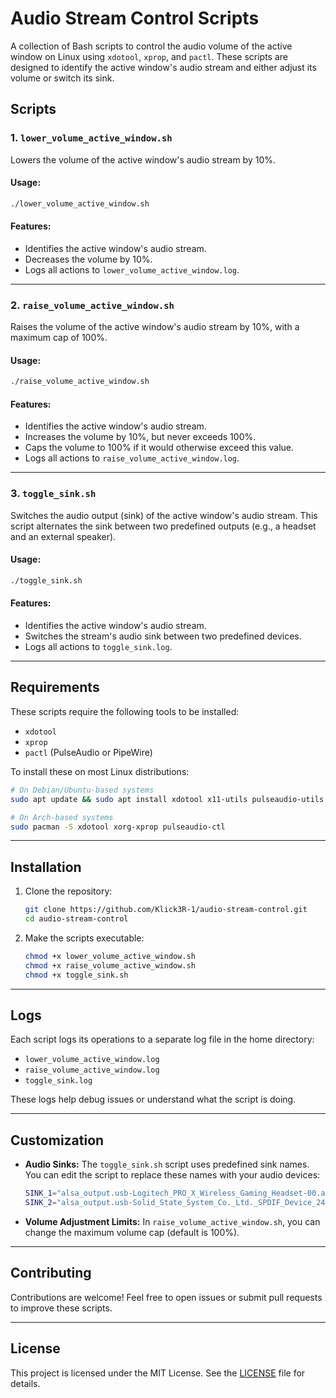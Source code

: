 # Audio Stream Control Scripts

A collection of Bash scripts to control the audio volume of the active window on Linux using `xdotool`, `xprop`, and `pactl`. These scripts are designed to identify the active window's audio stream and either adjust its volume or switch its sink.

## Scripts

### 1. `lower_volume_active_window.sh`
Lowers the volume of the active window's audio stream by 10%.

#### Usage:
```bash
./lower_volume_active_window.sh
```

#### Features:
- Identifies the active window's audio stream.
- Decreases the volume by 10%.
- Logs all actions to `lower_volume_active_window.log`.

---

### 2. `raise_volume_active_window.sh`
Raises the volume of the active window's audio stream by 10%, with a maximum cap of 100%.

#### Usage:
```bash
./raise_volume_active_window.sh
```

#### Features:
- Identifies the active window's audio stream.
- Increases the volume by 10%, but never exceeds 100%.
- Caps the volume to 100% if it would otherwise exceed this value.
- Logs all actions to `raise_volume_active_window.log`.

---

### 3. `toggle_sink.sh`
Switches the audio output (sink) of the active window's audio stream. This script alternates the sink between two predefined outputs (e.g., a headset and an external speaker).

#### Usage:
```bash
./toggle_sink.sh
```

#### Features:
- Identifies the active window's audio stream.
- Switches the stream's audio sink between two predefined devices.
- Logs all actions to `toggle_sink.log`.

---

## Requirements

These scripts require the following tools to be installed:

- `xdotool`
- `xprop`
- `pactl` (PulseAudio or PipeWire)

To install these on most Linux distributions:
```bash
# On Debian/Ubuntu-based systems
sudo apt update && sudo apt install xdotool x11-utils pulseaudio-utils

# On Arch-based systems
sudo pacman -S xdotool xorg-xprop pulseaudio-ctl
```

---

## Installation

1. Clone the repository:
   ```bash
   git clone https://github.com/Klick3R-1/audio-stream-control.git
   cd audio-stream-control
   ```

2. Make the scripts executable:
   ```bash
   chmod +x lower_volume_active_window.sh
   chmod +x raise_volume_active_window.sh
   chmod +x toggle_sink.sh
   ```

---

## Logs

Each script logs its operations to a separate log file in the home directory:
- `lower_volume_active_window.log`
- `raise_volume_active_window.log`
- `toggle_sink.log`

These logs help debug issues or understand what the script is doing.

---

## Customization

- **Audio Sinks:** The `toggle_sink.sh` script uses predefined sink names. You can edit the script to replace these names with your audio devices:
  ```bash
  SINK_1="alsa_output.usb-Logitech_PRO_X_Wireless_Gaming_Headset-00.analog-stereo"
  SINK_2="alsa_output.usb-Solid_State_System_Co._Ltd._SPDIF_Device_24BIT_ALL_____000000000000-00.analog-stereo"
  ```

- **Volume Adjustment Limits:** In `raise_volume_active_window.sh`, you can change the maximum volume cap (default is 100%).

---

## Contributing

Contributions are welcome! Feel free to open issues or submit pull requests to improve these scripts.

---

## License

This project is licensed under the MIT License. See the [LICENSE](LICENSE) file for details.

